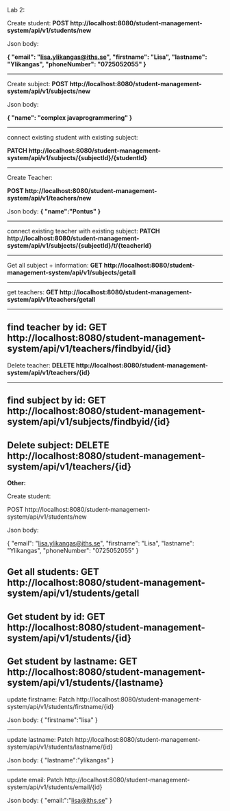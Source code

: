 Lab 2:

Create student:
**POST http://localhost:8080/student-management-system/api/v1/students/new**

Json body:

**{
"email": "lisa.ylikangas@iths.se",
"firstname": "Lisa",
"lastname": "Ylikangas",
"phoneNumber": "0725052055"
}**

----------------------------------------------
Create subject:
**POST http://localhost:8080/student-management-system/api/v1/subjects/new**

Json body:

**{
"name": "complex javaprogrammering"
}**

--------------------------------------------------
connect existing student with existing subject:

**PATCH http://localhost:8080/student-management-system/api/v1/subjects/{subjectId}/{studentId}**

------------------------------------------------
Create Teacher:

**POST http://localhost:8080/student-management-system/api/v1/teachers/new**

Json body:
**{
"name":"Pontus"
}**

-----------------------------------------------------
connect existing teacher with existing subject:
**PATCH http://localhost:8080/student-management-system/api/v1/subjects/{subjectId}/t/{teacherId}**

-------------------------------------
Get all subject + information:
**GET http://localhost:8080/student-management-system/api/v1/subjects/getall**

----------------------------------------------------
get teachers:
**GET http://localhost:8080/student-management-system/api/v1/teachers/getall**

----------------------------------------
find teacher by id:
**GET http://localhost:8080/student-management-system/api/v1/teachers/findbyid/{id}**
---------------------------------------
Delete teacher:
**DELETE http://localhost:8080/student-management-system/api/v1/teachers/{id}**

----------------------------------------
find subject by id:
**GET http://localhost:8080/student-management-system/api/v1/subjects/findbyid/{id}**
---------------------------------------
Delete subject:
**DELETE http://localhost:8080/student-management-system/api/v1/teachers/{id}**
---------------------------------------

**Other:**

Create student: 

POST http://localhost:8080/student-management-system/api/v1/students/new

Json body:

{ 
"email": "lisa.ylikangas@iths.se", "firstname": "Lisa", "lastname": "Ylikangas", "phoneNumber": "0725052055"
}

Get all students:
GET http://localhost:8080/student-management-system/api/v1/students/getall
-------------------------
Get student by id: 
GET http://localhost:8080/student-management-system/api/v1/students/{id}
-------------------------
Get student by lastname:
GET http://localhost:8080/student-management-system/api/v1/students/{lastname}
-------------------------
update firstname: 
Patch http://localhost:8080/student-management-system/api/v1/students/firstname/{id}

Json body: { "firstname":"lisa" }

-------------------------
update lastname:
Patch http://localhost:8080/student-management-system/api/v1/students/lastname/{id}

Json body: { "lastname":"ylikangas" }

----------------------
update email:
Patch http://localhost:8080/student-management-system/api/v1/students/email/{id}

Json body: { "email:":"lisa@iths.se" }